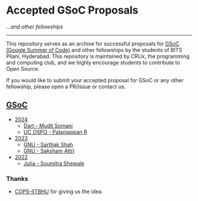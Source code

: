 # Accepted GSoC Proposals

*...and other fellowships*

------

This repository serves as an archive for successful proposals for [GSoC (Google Summer of Code)](https://summerofcode.withgoogle.com/) and other fellowships by the students of BITS Pilani, Hyderabad. This repository is maintained by CRUx, the programming and computing club, and we highly encourage students to contribute to Open Source.

If you would like to submit your accepted proposal for GSoC or any other fellowship, please open a PR/issue or contact us.

## [GSoC](https://summerofcode.withgoogle.com/)

- [2024](./2024)
    - [Dart - Mudit Somani](./2024/Dart%20-%20Mudit%20Somani.pdf)
    - [UC OSPO - Palaniappan R](./2024/UC%20OSPO%20-%20Palaniappan%20R.pdf)
- [2023](./2023/)
    - [GNU - Sarthak Shah](./2023/GNU%20-%20Sarthak%20Shah.pdf)
    - [GNU - Saksham Attri](./2023/GNU%20-%20Saksham%20Attri.pdf)
- [2022](./2022/)
    - [Julia - Soumitra Shewale](./2022/Julia%20-%20Soumitra%20Shewale.pdf)


### Thanks

- [COPS-IITBHU](https://github.com/COPS-IITBHU) for giving us the idea.